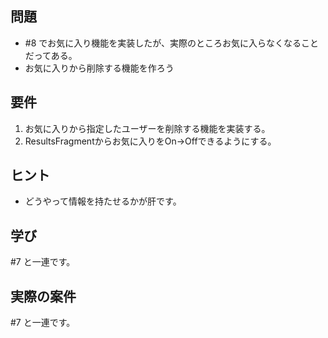 ## 問題
- #8 でお気に入り機能を実装したが、実際のところお気に入らなくなることだってある。
- お気に入りから削除する機能を作ろう

## 要件
1. お気に入りから指定したユーザーを削除する機能を実装する。
2. ResultsFragmentからお気に入りをOn→Offできるようにする。

## ヒント
- どうやって情報を持たせるかが肝です。

## 学び
#7 と一連です。

## 実際の案件
#7 と一連です。